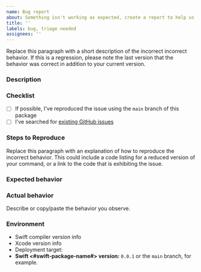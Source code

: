 ```yaml
---
name: Bug report
about: Something isn't working as expected, create a report to help us improve.
title: ''
labels: bug, triage needed
assignees: ''
---
```


<!--
Thanks for contributing to the Swift <#swift-package-name#>!

Before you submit your issue, please replace each paragraph
below with the relevant details for your bug, and complete
the steps in the checklist by placing an 'x' in each box:

- [x] I've completed this task
- [ ] This task isn't completed
-->

Replace this paragraph with a short description of the incorrect incorrect behavior. If this is a regression, please note the last version that the behavior was correct in addition to your current version.

### Description
<!-- Describe clearly and concisely what the bug is. -->

### Checklist
- [ ] If possible, I've reproduced the issue using the `main` branch of this package
- [ ] I've searched for [existing GitHub issues](https://github.com/swift-library/<#swift-package#>/issues)

### Steps to Reproduce
<!--
Explain how to reproduce the problem (in steps if seen fit) and include either
an inline test case (preferred) or a project that reproduces it. Consider
reducing the sample to the smallest amount of code possible — a smaller test
case is easier to reason about and more appealing to сontributors.
-->

Replace this paragraph with an explanation of how to reproduce the incorrect behavior. This could include a code listing for a reduced version of your command, or a link to the code that is exhibiting the issue.

### Expected behavior
<!-- Describe what you expected to happen. -->

<!-- If deemed helpful, add screenshots that showcase the problem. -->
<!-- **Screenshots** -->

<!--
Include information about the Swift compiler version and, if applicable, the
Xcode version you are observing the problem in and the deployment target.
-->

### Actual behavior
Describe or copy/paste the behavior you observe.

### Environment
- Swift compiler version info <!-- replace with the output of 'swiftc -version' -->
- Xcode version info <!-- replace with the output of 'xcodebuild -version' -->
- Deployment target: <!-- e.g. iOS 12.3 -->
- **Swift <#swift-package-name#> version:** `0.0.1` or the `main` branch, for example.

<!-- Add any other context about the problem as appropriate. -->
<!-- **Additional context** -->